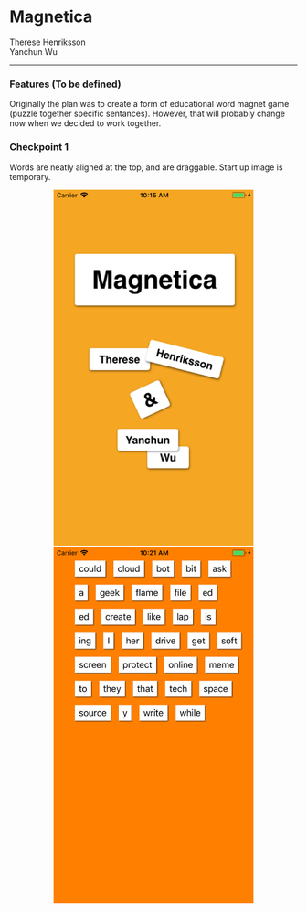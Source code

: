 # Magnetica

<p>Therese Henriksson
<br>
Yanchun Wu</p>

<hr>
<h3>Features (To be defined)</h3>
<p>Originally the plan was to create a form of educational word magnet game (puzzle together specific sentances). However, that will probably change now when we decided to work together.</p>

<h3>Checkpoint 1</h3>
<p>Words are neatly aligned at the top, and are draggable. Start up image is temporary.</p>

<p align="center">
  <img src="https://github.com/thereseh/Magnetica/blob/master/Images/ScreenShot_LaunchScreen.png" width="350"/>
  <img src="https://github.com/thereseh/Magnetica/blob/master/Images/ScreenShot_game.png" width="350"/>
</p>
